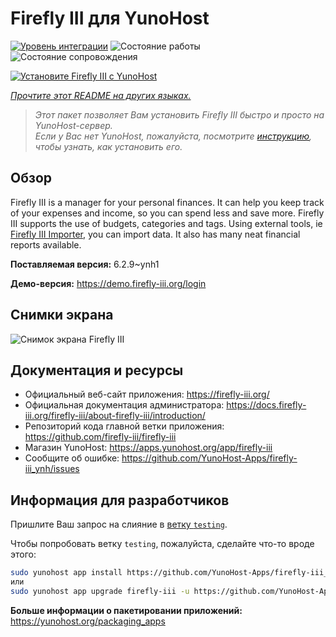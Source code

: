 <!--
Важно: этот README был автоматически сгенерирован <https://github.com/YunoHost/apps/tree/master/tools/readme_generator>
Он НЕ ДОЛЖЕН редактироваться вручную.
-->

# Firefly III для YunoHost

[![Уровень интеграции](https://apps.yunohost.org/badge/integration/firefly-iii)](https://ci-apps.yunohost.org/ci/apps/firefly-iii/)
![Состояние работы](https://apps.yunohost.org/badge/state/firefly-iii)
![Состояние сопровождения](https://apps.yunohost.org/badge/maintained/firefly-iii)

[![Установите Firefly III с YunoHost](https://install-app.yunohost.org/install-with-yunohost.svg)](https://install-app.yunohost.org/?app=firefly-iii)

*[Прочтите этот README на других языках.](./ALL_README.md)*

> *Этот пакет позволяет Вам установить Firefly III быстро и просто на YunoHost-сервер.*  
> *Если у Вас нет YunoHost, пожалуйста, посмотрите [инструкцию](https://yunohost.org/install), чтобы узнать, как установить его.*

## Обзор

Firefly III is a manager for your personal finances. It can help you keep track of your expenses and income, so you can spend less and save more. Firefly III supports the use of budgets, categories and tags. Using external tools, ie [Firefly III Importer](https://github.com/YunoHost-Apps/firefly-iii-di_ynh), you can import data. It also has many neat financial reports available.


**Поставляемая версия:** 6.2.9~ynh1

**Демо-версия:** <https://demo.firefly-iii.org/login>

## Снимки экрана

![Снимок экрана Firefly III](./doc/screenshots/imac-complete.png)

## Документация и ресурсы

- Официальный веб-сайт приложения: <https://firefly-iii.org/>
- Официальная документация администратора: <https://docs.firefly-iii.org/firefly-iii/about-firefly-iii/introduction/>
- Репозиторий кода главной ветки приложения: <https://github.com/firefly-iii/firefly-iii>
- Магазин YunoHost: <https://apps.yunohost.org/app/firefly-iii>
- Сообщите об ошибке: <https://github.com/YunoHost-Apps/firefly-iii_ynh/issues>

## Информация для разработчиков

Пришлите Ваш запрос на слияние в [ветку `testing`](https://github.com/YunoHost-Apps/firefly-iii_ynh/tree/testing).

Чтобы попробовать ветку `testing`, пожалуйста, сделайте что-то вроде этого:

```bash
sudo yunohost app install https://github.com/YunoHost-Apps/firefly-iii_ynh/tree/testing --debug
или
sudo yunohost app upgrade firefly-iii -u https://github.com/YunoHost-Apps/firefly-iii_ynh/tree/testing --debug
```

**Больше информации о пакетировании приложений:** <https://yunohost.org/packaging_apps>
